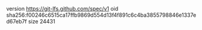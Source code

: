 version https://git-lfs.github.com/spec/v1
oid sha256:f00246c6515ca17ffb9869d554d13f4f891c6c4ba3855798846e1337ed67eb7f
size 24431
